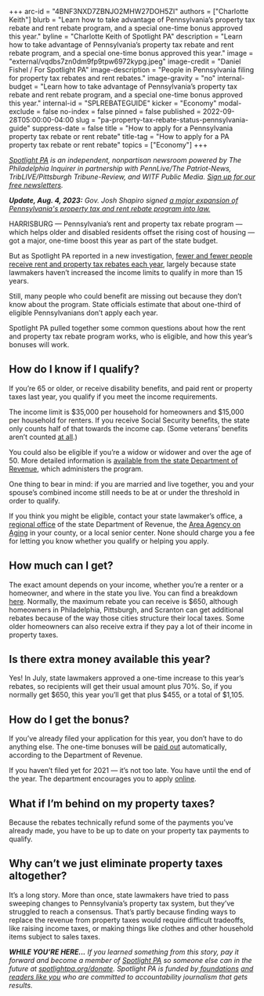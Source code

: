 +++
arc-id = "4BNF3NXD7ZBNJO2MHW27DOH5ZI"
authors = ["Charlotte Keith"]
blurb = "Learn how to take advantage of Pennsylvania’s property tax rebate and rent rebate program, and a special one-time bonus approved this year."
byline = "Charlotte Keith of Spotlight PA"
description = "Learn how to take advantage of Pennsylvania’s property tax rebate and rent rebate program, and a special one-time bonus approved this year."
image = "external/vqdbs7zn0dm9fp9tpw6972kypg.jpeg"
image-credit = "Daniel Fishel / For Spotlight PA"
image-description = "People in Pennsylvania filing for property tax rebates and rent rebates."
image-gravity = "no"
internal-budget = "Learn how to take advantage of Pennsylvania’s property tax rebate and rent rebate program, and a special one-time bonus approved this year."
internal-id = "SPLREBATEGUIDE"
kicker = "Economy"
modal-exclude = false
no-index = false
pinned = false
published = 2022-09-28T05:00:00-04:00
slug = "pa-property-tax-rebate-status-pennsylvania-guide"
suppress-date = false
title = "How to apply for a Pennsylvania property tax rebate or rent rebate"
title-tag = "How to apply for a PA property tax rebate or rent rebate"
topics = ["Economy"]
+++

<a href="https://www.spotlightpa.org/"><i>Spotlight PA</i></a><i> is an independent, nonpartisan newsroom powered by The Philadelphia Inquirer in partnership with PennLive/The Patriot-News, TribLIVE/Pittsburgh Tribune-Review, and WITF Public Media. </i><a href="https://www.spotlightpa.org/newsletters"><i>Sign up for our free newsletters</i></a><i>.</i>

<i><strong>Update, Aug. 4, 2023:</strong> Gov. Josh Shapiro signed </i> <a href="https://www.spotlightpa.org/news/2023/08/pennsylvania-property-tax-rebate-fix/"> <i> a major expansion of Pennsylvania's property tax and rent rebate program into law.</i></a>

HARRISBURG — Pennsylvania’s rent and property tax rebate program — which helps older and disabled residents offset the rising cost of housing — got a major, one-time boost this year as part of the state budget.

But as Spotlight PA reported in a new investigation, <a href="https://www.spotlightpa.org/news/2022/09/pennsylvania-property-tax-rebate-decline/">fewer and fewer people receive rent and property tax rebates each year</a>, largely because state lawmakers haven’t increased the income limits to qualify in more than 15 years.

Still, many people who could benefit are missing out because they don’t know about the program. State officials estimate that about one-third of eligible Pennsylvanians don’t apply each year.

Spotlight PA pulled together some common questions about how the rent and property tax rebate program works, who is eligible, and how this year’s bonuses will work.

<script src="https://www.spotlightpa.org/embed.js" async></script><div data-spl-embed-version="1" data-spl-src="https://www.spotlightpa.org/embeds/newsletter/"></div>

## How do I know if I qualify?

If you’re 65 or older, or receive disability benefits, and paid rent or property taxes last year, you qualify if you meet the income requirements.

The income limit is $35,000 per household for homeowners and $15,000 per household for renters. If you receive Social Security benefits, the state only counts half of that towards the income cap. (Some veterans’ benefits aren’t counted <a href="https://revenue-pa.custhelp.com/app/answers/detail/a_id/2327">at all</a>.)

You could also be eligible if you’re a widow or widower and over the age of 50. More detailed information is <a href="https://revenue-pa.custhelp.com/app/answers/detail/a_id/181/related/1">available from the state Department of Revenue</a>, which administers the program.

One thing to bear in mind: if you are married and live together, you and your spouse’s combined income still needs to be at or under the threshold in order to qualify.

If you think you might be eligible, contact your state lawmaker’s office, a <a href="https://www.revenue.pa.gov/ContactUs/Pages/District-Offices.aspx">regional office</a> of the state Department of Revenue, the <a href="https://www.aging.pa.gov/local-resources/Pages/AAA.aspx">Area Agency on Aging</a> in your county, or a local senior center. None should charge you a fee for letting you know whether you qualify or helping you apply.

<script src="https://www.spotlightpa.org/embed.js" async></script><div data-spl-embed-version="1" data-spl-src="https://www.spotlightpa.org/embeds/tips/?tip_text=Have%20you%20received%20a%20property%20tax%20or%20rent%20rebate%20in%20recent%20years%3F%20We%20want%20to%20hear%20about%20your%20experience."></div>

## How much can I get?

The exact amount depends on your income, whether you’re a renter or a homeowner, and where in the state you live. You can find a breakdown <a href="https://www.revenue.pa.gov/IncentivesCreditsPrograms/PropertyTaxRentRebateProgram/Pages/default.aspx">here</a>. Normally, the maximum rebate you can receive is $650, although homeowners in Philadelphia, Pittsburgh, and Scranton can get additional rebates because of the way those cities structure their local taxes. Some older homeowners can also receive extra if they pay a lot of their income in property taxes.

## Is there extra money available this year?

Yes! In July, state lawmakers approved a one-time increase to this year’s rebates, so recipients will get their usual amount plus 70%. So, if you normally get $650, this year you’ll get that plus $455, or a total of $1,105.

<script src="https://www.spotlightpa.org/embed.js" async></script><div data-spl-embed-version="1" data-spl-src="https://www.spotlightpa.org/embeds/donate/"></div>

## How do I get the bonus?

If you’ve already filed your application for this year, you don’t have to do anything else. The one-time bonuses will be <a href="https://web.archive.org/20220804215347/https://www.revenue.pa.gov/IncentivesCreditsPrograms/PropertyTaxRentRebateProgram/Pages/Bonus-Rebates.aspx">paid out</a> automatically, according to the Department of Revenue.

If you haven’t filed yet for 2021 — it’s not too late. You have until the end of the year. The department encourages you to apply <a href="https://mypath.pa.gov/_/">online</a>.

## What if I’m behind on my property taxes?

Because the rebates technically refund some of the payments you’ve already made, you have to be up to date on your property tax payments to qualify.

## Why can’t we just eliminate property taxes altogether?

It’s a long story. More than once, state lawmakers have tried to pass sweeping changes to Pennsylvania’s property tax system, but they’ve struggled to reach a consensus. That’s partly because finding ways to replace the revenue from property taxes would require difficult tradeoffs, like raising income taxes, or making things like clothes and other household items subject to sales taxes.

<i><b>WHILE YOU’RE HERE...</b></i><i> If you learned something from this story, pay it forward and become a member of </i><a href="https://www.spotlightpa.org/"><i>Spotlight PA</i></a><i> so someone else can in the future at </i><a href="https://www.spotlightpa.org/donate"><i>spotlightpa.org/donate</i></a><i>. Spotlight PA is funded by</i><a href="https://www.spotlightpa.org/support"><i> foundations</i></a><i> </i><a href="https://www.spotlightpa.org/support"><i>and readers like you</i></a><i> who are committed to accountability journalism that gets results.</i>
